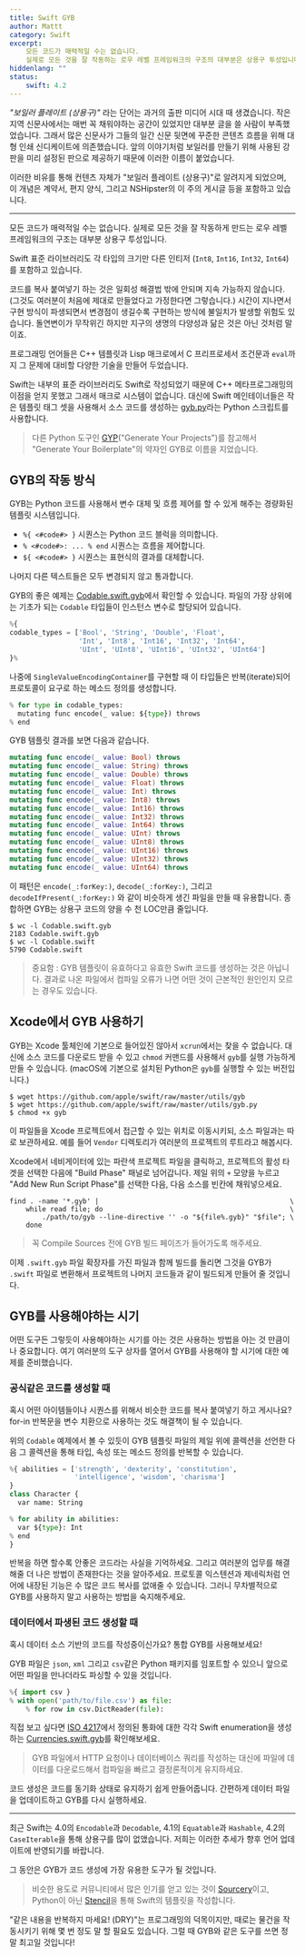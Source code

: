 ```yaml
---
title: Swift GYB
author: Mattt
category: Swift
excerpt:
    모든 코드가 매력적일 수는 없습니다.
    실제로 모든 것을 잘 작동하는 로우 레벨 프레임워크의 구조의 대부분은 상용구 투성입니다.
hiddenlang: ""
status:
    swift: 4.2
---
```


_"보일러 플레이트 (상용구)"_ 라는 단어는 과거의 출판 미디어 시대 때 생겼습니다. 작은 지역 신문사에서는 매번 꼭 채워야하는 공간이 있었지만 대부분 글을 쓸 사람이 부족했었습니다. 그래서 많은 신문사가 그들의 일간 신문 뒷면에 꾸준한 콘텐츠 흐름을 위해 대형 인쇄 신디케이트에 의존했습니다. 앞의 이야기처럼 보일러를 만들기 위해 사용된 강판을 미리 설정된 판으로 제공하기 때문에 이러한 이름이 붙었습니다.

이러한 비유를 통해 컨텐츠 자체가 "보일러 플레이트 (상용구)"로 알려지게 되었으며, 이 개념은 계약서, 편지 양식, 그리고 NSHipster의 이 주의 게시글 등을 포함하고 있습니다.

---

모든 코드가 매력적일 수는 없습니다. 실제로 모든 것을 잘 작동하게 만드는 로우 레벨 프레임워크의 구조는 대부분 상용구 투성입니다.

Swift 표준 라이브러리도 각 타입의 크기만 다른 인티저 (`Int8`, `Int16`, `Int32`, `Int64`) 를 포함하고 있습니다.

코드를 복사 붙여넣기 하는 것은 일회성 해결법 밖에 안되며 지속 가능하지 않습니다. (그것도 여러분이 처음에 제대로 만들었다고 가정한다면 그렇습니다.) 시간이 지나면서 구현 방식이 파생되면서 변경점이 생길수록 구현하는 방식에 불일치가 발생할 위험도 있습니다. 돌연변이가 무작위긴 하지만 지구의 생명의 다양성과 닮은 것은 아닌 것처럼 말이죠.

프로그래밍 언어들은 C++ 템플릿과 Lisp 매크로에서 C 프리프로세서 조건문과 `eval`까지 그 문제에 대비할 다양한 기술을 만들어 두었습니다.

Swift는 내부의 표준 라이브러리도 Swift로 작성되었기 때문에 C++ 메타프로그래밍의 이점을 얻지 못했고 그래서 매크로 시스템이 없습니다. 대신에 Swift 메인테이너들은 작은 템플릿 태그 셋을 사용해서 소스 코드를 생성하는 [gyb.py](https://github.com/apple/swift/blob/master/utils/gyb.py)라는 Python 스크립트를 사용합니다.

> 다른 Python 도구인 [GYP](https://gyp.gsrc.io)("Generate Your Projects")를 참고해서 "Generate Your Boilerplate"의 약자인 GYB로 이름을 지었습니다.

## GYB의 작동 방식

GYB는 Python 코드를 사용해서 변수 대체 및 흐름 제어를 할 수 있게 해주는 경량화된 템플릿 시스템입니다.

- `%{ <#code#> }` 시퀀스는 Python 코드 블럭을 의미합니다.
- `% <#code#>: ... % end` 시퀀스는 흐름을 제어합니다.
- `${ <#code#> }` 시퀀스는 표현식의 결과를 대체합니다.

나머지 다른 텍스트들은 모두 변경되지 않고 통과합니다.

GYB의 좋은 예제는 [Codable.swift.gyb](https://github.com/apple/swift/blob/master/stdlib/public/core/Codable.swift.gyb)에서 확인할 수 있습니다. 파일의 가장 상위에는 기초가 되는 `Codable` 타입들이 인스턴스 변수로 할당되어 있습니다.

```python
%{
codable_types = ['Bool', 'String', 'Double', 'Float',
                 'Int', 'Int8', 'Int16', 'Int32', 'Int64',
                 'UInt', 'UInt8', 'UInt16', 'UInt32', 'UInt64']
}%
```

나중에 `SingleValueEncodingContainer`를 구현할 때 이 타입들은 반복(iterate)되어 프로토콜이 요구로 하는 메소드 정의를 생성합니다.

```python
% for type in codable_types:
  mutating func encode(_ value: ${type}) throws
% end
```

GYB 템플릿 결과를 보면 다음과 같습니다.

```swift
mutating func encode(_ value: Bool) throws
mutating func encode(_ value: String) throws
mutating func encode(_ value: Double) throws
mutating func encode(_ value: Float) throws
mutating func encode(_ value: Int) throws
mutating func encode(_ value: Int8) throws
mutating func encode(_ value: Int16) throws
mutating func encode(_ value: Int32) throws
mutating func encode(_ value: Int64) throws
mutating func encode(_ value: UInt) throws
mutating func encode(_ value: UInt8) throws
mutating func encode(_ value: UInt16) throws
mutating func encode(_ value: UInt32) throws
mutating func encode(_ value: UInt64) throws
```

이 패턴은 `encode(_:forKey:)`, `decode(_:forKey:)`, 그리고 `decodeIfPresent(_:forKey:)` 와 같이 비슷하게 생긴 파일을 만들 때 유용합니다. 종합하면 GYB는 상용구 코드의 양을 수 천 LOC만큼 줄입니다.

```terminal
$ wc -l Codable.swift.gyb
2183 Codable.swift.gyb
$ wc -l Codable.swift
5790 Codable.swift
```

> 중요함 : GYB 템플릿이 유효하다고 유효한 Swift 코드를 생성하는 것은 아닙니다.
> 결과로 나온 파일에서 컴파일 오류가 나면 어떤 것이 근본적인 원인인지 모르는 경우도 있습니다.

## Xcode에서 GYB 사용하기

GYB는 Xcode 툴체인에 기본으로 들어있진 않아서 `xcrun`에서는 찾을 수 없습니다. 대신에 소스 코드를 다운로드 받을 수 있고 `chmod` 커맨드를 사용해서 `gyb`를 실행 가능하게 만들 수 있습니다. (macOS에 기본으로 설치된 Python은 `gyb`를 실행할 수 있는 버전입니다.)

```terminal
$ wget https://github.com/apple/swift/raw/master/utils/gyb
$ wget https://github.com/apple/swift/raw/master/utils/gyb.py
$ chmod +x gyb
```

이 파일들을 Xcode 프로젝트에서 접근할 수 있는 위치로 이동시키되, 소스 파일과는 따로 보관하세요. 예를 들어 `Vendor` 디렉토리가 여러분의 프로젝트의 루트라고 해봅시다.

Xcode에서 네비게이터에 있는 파란색 프로젝트 파일을 클릭하고, 프로젝트의 활성 타겟을 선택한 다음에 "Build Phase" 패널로 넘어갑니다. 제일 위의 `+` 모양을 누르고 "Add New Run Script Phase"를 선택한 다음, 다음 소스를 빈칸에 채워넣으세요.

```shell
find . -name '*.gyb' |                                               \
    while read file; do                                              \
        ./path/to/gyb --line-directive '' -o "${file%.gyb}" "$file"; \
    done
```

> 꼭 Compile Sources 전에 GYB 빌드 페이즈가 들어가도록 해주세요.

이제 `.swift.gyb` 파일 확장자를 가진 파일과 함께 빌드를 돌리면 그것을 GYB가 `.swift` 파일로 변환해서 프로젝트의 나머지 코드들과 같이 빌드되게 만들어 줄 것입니다.


## GYB를 사용해야하는 시기

어떤 도구든 그렇듯이 사용해야하는 시기를 아는 것은 사용하는 방법을 아는 것 만큼이나 중요합니다. 여기 여러분의 도구 상자를 열어서 GYB를 사용해야 할 시기에 대한 예제를 준비했습니다.

### 공식같은 코드를 생성할 때

혹시 어떤 아이템들이나 시퀀스를 위해서 비슷한 코드를 복사 붙여넣기 하고 게시나요? for-in 반복문을 변수 치환으로 사용하는 것도 해결책이 될 수 있습니다.

위의 `Codable` 예제에서 볼 수 있듯이 GYB 템플릿 파일의 제일 위에 콜렉션을 선언한 다음 그 콜렉션을 통해 타입, 속성 또는 메소드 정의를 반복할 수 있습니다.

```python
%{ abilities = ['strength', 'dexterity', 'constitution',
                'intelligence', 'wisdom', 'charisma']
}
class Character {
  var name: String

% for ability in abilities:
  var ${type}: Int
% end
}
```

반복을 하면 할수록 안좋은 코드라는 사실을 기억하세요. 그리고 여러분의 업무를 해결해줄 더 나은 방법이 존재한다는 것을 알아주세요. 프로토콜 익스텐션과 제네릭처럼 언어에 내장된 기능은 수 많은 코드 복사를 없애줄 수 있습니다. 그러니 무차별적으로 GYB를 사용하지 말고 사용하는 방법을 숙지해주세요.

### 데이터에서 파생된 코드 생성할 때

혹시 데이터 소스 기반의 코드를 작성중이신가요? 통합 GYB를 사용해보세요!

GYB 파일은 `json`, `xml` 그리고 `csv`같은 Python 패키지를 임포트할 수 있으니 앞으로 어떤 파일을 만나더라도 파싱할 수 있을 것입니다.

```python
%{ import csv }
% with open('path/to/file.csv') as file:
    % for row in csv.DictReader(file):
```

직접 보고 싶다면 [ISO 4217](https://www.iso.org/iso-4217-currency-codes.html)에서 정의된 통화에 대한 각각 Swift enumeration을 생성하는 [Currencies.swift.gyb](https://github.com/Flight-School/Money/blob/master/Sources/Money/Currency.swift.gyb)를 확인해보세요.

> GYB 파일에서 HTTP 요청이나 데이터베이스 쿼리를 작성하는 대신에 파일에 데이터를 다운로드해서 컴파일을 빠르고 결정론적이게 유지하세요.

코드 생성은 코드를 동기화 상태로 유지하기 쉽게 만들어줍니다. 간편하게 데이터 파일을 업데이트하고 GYB를 다시 실행하세요.

---

최근 Swift는 4.0의 `Encodable`과 `Decodable`, 4.1의 `Equatable`과 `Hashable`, 4.2의 `CaseIterable`을 통해 상용구를 많이 없앴습니다. 저희는 이러한 추세가 향후 언어 업데이트에 반영되기를 바랍니다.

그 동안은 GYB가 코드 생성에 가장 유용한 도구가 될 것입니다.

> 비슷한 용도로 커뮤니티에서 많은 인기를 얻고 있는 것이 [Sourcery](https://github.com/krzysztofzablocki/Sourcery)이고, Python이 아닌 [Stencil](https://github.com/stencilproject/Stencil)을 통해 Swift의 템플릿을 작성합니다.

"같은 내용을 반복하지 마세요! (DRY)"는 프로그래밍의 덕목이지만, 때로는 물건을 작동시키기 위해 몇 번 정도 말 할 필요도 있습니다. 그럴 때 GYB와 같은 도구를 쓰면 정말 최고일 것입니다!
